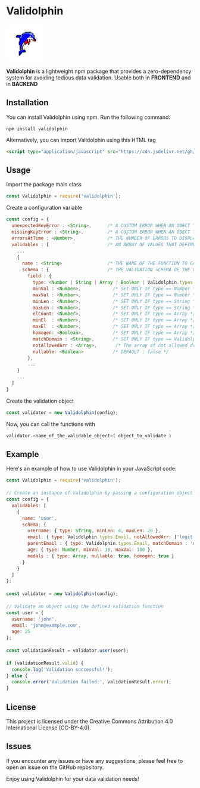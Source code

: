 # Validolphin

<img alt="Validolphin Logo" src="validolphin-logo.png" width=100 height=100 />

**Validolphin** is a lightweight npm package that provides a zero-dependency system for avoiding tedious data validation.
Usable both in **FRONTEND** and in **BACKEND**

## Installation

You can install Validolphin using npm. Run the following command:
```
npm install validolphin
```
Alternatively, you can import Validolphin using this HTML tag
```html
<script type="application/javascript" src="https://cdn.jsdelivr.net/gh//leonardocrociani/Validolphin/Validolphin-Frontend.js"></script>
```

## Usage
Import the package main class
```javascript
const Validolphin = require('validolphin');
```
Create a configuration variable
```javascript
const config = {
  unexpectedKeyError : <String>,      /* A CUSTOM ERROR WHEN AN OBECT TO VALIDATE HAS A KEY THAT IS NOT EXPECTED */
  missingKeyError : <String>,         /* A CUSTOM ERROR WHEN AN OBECT TO VALIDATE HAS A KEY THAT IS MISSING */
  errorsAtTime : <Number>,            /* THE NUMBER OF ERRORS TO DISPLAY IN THE RETURNED OBJECT, DEFAULT = 3 */
  validables : [                      /* AN ARRAY OF VALUES THAT DEFINES THE VALIDABLES OBJECTS */
    ...
    {
      name : <String>                 /* THE NAME OF THE FUNCTION TO CALL IF YOU WANT TO VALIDATE THE ASSOCIATED OBJECT */,
      schema : {                      /* THE VALIDATION SCHEMA OF THE OBJECT */
        field : {
          type: <Number | String | Array | Boolean | Validolphin.types.Email | Validolphin.types.Password | Validolphin.types.Domain | Validolphin.types.Phone>, 
          minVal : <Number>,            /* SET ONLY IF type == Number */  
          maxVal : <Number>,            /* SET ONLY IF type == Number */ 
          minLen : <Number>,            /* SET ONLY IF type == String */ 
          maxLen : <Number>,            /* SET ONLY IF type == String */ 
          elCount: <Number>,            /* SET ONLY IF type == Array */ 
          minEl  : <Number>,            /* SET ONLY IF type == Array */
          maxEl  : <Number>,            /* SET ONLY IF type == Array */
          homogen: <Boolean>,           /* SET ONLY IF type == Array */ 
          matchDomain : <String>,       /* SET ONLY IF type == Validolphin.types.Email */
          notAllowedArr : <Array>,       /* The array of not allowed domains (check the example below) SET ONLY IF type == Validolphin.types.Email */
          nullable: <Boolean>           /* DEFAULT : false */ 
        },
        ...
    }
    ...
  ]
}
```
Create the validation object
```javascript
const validator = new Validolphin(config);
```
Now, you can call the functions with 
```javascript
validator.<name_of_the_validable_object>( object_to_validate )
```

## Example
Here's an example of how to use Validolphin in your JavaScript code:

```javascript
const Validolphin = require('validolphin');

// Create an instance of Validolphin by passing a configuration object
const config = {
  validables: [
    {
      name: 'user',
      schema: {
        username: { type: String, minLen: 4, maxLen: 20 },                           // LEGAL IF value is a string and has length >= 4 and <= 20
        email: { type: Validolphin.types.Email, notAllowedArr: ['legit.com'] },      // LEGAL IF value is an email and has domain != 'legit.com'. E.g. 'leonardo@legit.com' -> NON LEGAL
        parentEmail : { type: Validolphin.types.Email, matchDomain : 'noxes.it' },   // LEGAL IF value is an email and has domain == 'noxes.it'. E.g. 'info@xeons.it' -> NON LEGAL 
        age: { type: Number, minVal: 18, maxVal: 100 },                              // LEGAL IF value is a number and is >= 18 and <= 100
        medals : { type: Array, nullable: true, homogen: true }                      // IF defined (nullable:true) the value is LEGAL IF has type Array and has all the element of the same type
      }
    }
  ]
};

const validator = new Validolphin(config);

// Validate an object using the defined validation function
const user = {
  username: 'john',
  email: 'john@example.com',
  age: 25
};

const validationResult = validator.user(user);

if (validationResult.valid) {
  console.log('Validation successful!');
} else {
  console.error('Validation failed:', validationResult.error);
}

```

## License
This project is licensed under the Creative Commons Attribution 4.0 International License (CC-BY-4.0).

## Issues
If you encounter any issues or have any suggestions, please feel free to open an issue on the GitHub repository.

Enjoy using Validolphin for your data validation needs!

